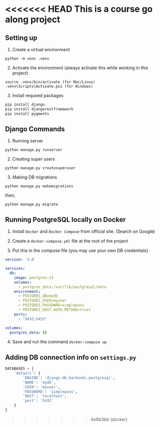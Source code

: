 <<<<<<< HEAD
**This is a course go along project**
=======
## Setting up

1. Create a virtual environment
```
python -m venv .venv 
```
2. Activate the environment (always activate this while working in this project)
```
source .venv/bin/activate (for Mac/Linux)
.venv\Scripts\Activate.ps1 (for Windows)
```

3. Install required packages
```bash
pip install django
pip install djangorestframework
pip install pygments
```

## Django Commands

1. Running server
```
python manage.py runserver
```

2. Creating super users
```
python manage.py createsuperuser
```
3. Making DB migrations
```
python manage.py makemigrations
```
then,
```
python manage.py migrate
```

## Running PostgreSQL locally on Docker
1. Install `Docker` and `Docker Compose` from official site. (Search on Google)

2. Create a `docker-compose.yml` file at the root of the project

3. Put this in the compose file (you may use your own DB credentials)
```yml
version: '3.8'

services:
  db:
    image: postgres:13
    volumes:
      - postgres_data:/var/lib/postgresql/data
    environment:
      - POSTGRES_DB=mydb
      - POSTGRES_USER=myuser
      - POSTGRES_PASSOWRD=simplepass
      - POSTGRES_HOST_AUTH_METHOD=trust
    ports:
      - "5432:5432"

volumes:
  postgres_data: {}
```

4. Save and run the command `docker-compose up`

## Adding DB connection info on `settings.py`
```python
DATABASES = {
    'default': {
        'ENGINE': 'django.db.backends.postgresql',
        'NAME': 'mydb',
        'USER': 'myuser',
        'PASSWORD': 'simplepass',
        'HOST': 'localhost',
        'port': '5432'
    }
}
```
>>>>>>> 4e6b3bb (docker)
